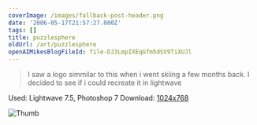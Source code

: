 ```yaml
---
coverImage: /images/fallback-post-header.png
date: '2006-05-17T21:57:27.000Z'
tags: []
title: puzzlesphere
oldUrl: /art/puzzlesphere
openAIMikesBlogFileId: file-DJ3LmpIXEqGfm5dSV9TiXUJl
---
```


> I saw a logo simmilar to this when i went skiing a few months back. I decided to see if i could recreate it in lightwave

Used: Lightwave 7.5, Photoshop 7
Download: [1024x768](https://www.mikecann.blog/Images/Art-Full/puzzlesphere.jpg)

![Thumb](https://www.mikecann.blog/Images/Art-Thumbs/puzzlesphere.gif "Thumb")
